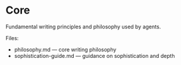 # Core

Fundamental writing principles and philosophy used by agents.

Files:

- philosophy.md — core writing philosophy
- sophistication-guide.md — guidance on sophistication and depth
